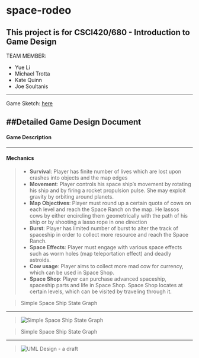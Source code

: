 space-rodeo
===========

This project is for CSCI420/680 - Introduction to Game Design
---
TEAM MEMBER:
* Yue Li 
* Michael Trotta
* Kate Quinn 
* Joe Soultanis

---
Game Sketch:
[here](https://docs.google.com/a/email.wm.edu/drawings/d/1xYh8jg4GNXSXfe8FnY6u53KfgXnZI5msjQjy0PmOp-g/edit?usp=sharing)

##Detailed Game Design Document
---

#### __Game Description__


----------

#### __Mechanics__
> * __Survival__: Player has finite number of lives which are lost upon crashes into objects and the map edges
> * __Movement__: Player controls his space ship’s movement by rotating his ship and by firing a rocket propulsion pulse. She may exploit gravity by orbiting around planets.
> * __Map Objectives__: Player must round up a certain quota of cows on each level and reach the Space Ranch on the map. He lassos cows by either encircling them geometrically with the path of his ship or by shooting a lasso rope in one direction
> * __Burst__: Player has limited number of burst to alter the track of spaceship in order to collect more resource and reach the Space Ranch.
> * __Space Effects__: Player must engage with various space effects such as worm holes (map teleportation effect) and deadly astroids.
> * __Cow usage__: Player aims to collect more mad cow for currency, which can be used in Space Shop.
> * __Space Shop__: Player can purchase advanced spaceship, spaceship parts and life in Space Shop. Space Shop locates at certain levels, which can be visited by traveling through it. 

>Simple Space Ship State Graph

----------

> ![Simple Space Ship State Graph](https://github.com/mstrotta/space-rodeo/blob/master/materials/Spaceship%20State.jpg)


>Simple Space Ship State Graph
----------
>![UML Design - a draft](https://github.com/mstrotta/space-rodeo/blob/master/materials/UML%20Design.jpg)

